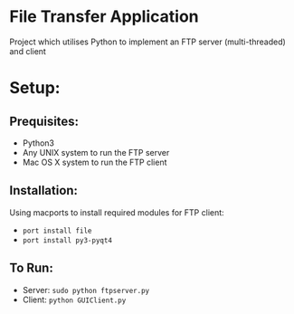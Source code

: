 # File Transfer Application

Project which utilises Python to implement an FTP server (multi-threaded) and client

# Setup:
## Prequisites:
* Python3
* Any UNIX system to run the FTP server
* Mac OS X system to run the FTP client

## Installation:
Using macports to install required modules for FTP client:
* ```port install file```
* ```port install py3-pyqt4```

## To Run:
* Server: ```sudo python ftpserver.py```
* Client: ```python GUIClient.py```
